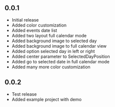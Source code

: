 ## 0.0.1
* Initial release
* Added color customization
* Added events date list
* Added two layout full calendar mode
* Added background image to selected day
* Added background image to full calendar view
* Added option selected day in left or right
* Added center parameter to SelectedDayPosition
* Added go to selected date in full calendar mode
* Added many more color customization

## 0.0.2
* Test release
* Added example project with demo
